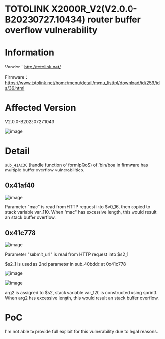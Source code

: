 # TOTOLINK X2000R_V2(V2.0.0-B20230727.10434) router buffer overflow vulnerability

# Information

Vendor：http://totolink.net/

Firmware：https://www.totolink.net/home/menu/detail/menu_listtpl/download/id/259/ids/36.html

# Affected Version

V2.0.0-B20230727.1043

![image](https://github.com/unpWn4bL3/iot-security/assets/13286957/ba105a7d-9687-4b0a-b1f4-cb3b1152720e)

# Detail

`sub_41AC3C` (handle function of formIpQoS) of /bin/boa in firmware has multiple buffer overflow vulnerabilities.

## 0x41af40

![image](https://github.com/unpWn4bL3/iot-security/assets/13286957/0a9f2021-3ae8-4a09-b54b-e745518bc0f6)

Parameter "mac" is read from HTTP request into $v0_16, then copied to stack variable var_110. When "mac" has excessive length, this would result an stack buffer overflow.

## 0x41c778

![image](https://github.com/unpWn4bL3/iot-security/assets/13286957/a50438db-6f07-413e-bbe7-30f45568caeb)

Parameter "submit_url" is read from HTTP request into $s2_1

$s2_1 is used as 2nd parameter in sub_40bddc at 0x41c778

![image](https://github.com/unpWn4bL3/iot-security/assets/13286957/450cffab-49a1-478e-a03a-4795a29b271b)

![image](https://github.com/unpWn4bL3/iot-security/assets/13286957/f3876150-b17c-46ae-b45d-c80807b53c05)

arg2 is assigned to $s2, stack variable var_120 is constructed using sprintf. When arg2 has excessive length, this would result an stack buffer overflow.

# PoC

I'm not able to provide full exploit for this vulnerability due to legal reasons.
